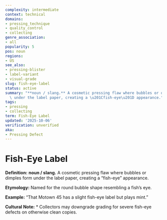 ```yaml
---
complexity: intermediate
context: technical
domains:
- pressing_technique
- quality_control
- collecting
genre_association:
- all
popularity: 5
pos: noun
regions:
- US
see_also:
- pressing-blister
- label-variant
- visual-grade
slug: fish-eye-label
status: active
summary: "**noun / slang.** A cosmetic pressing flaw where bubbles or dimples form\
  \ under the label paper, creating a \u201Cfish-eye\u201D appearance."
tags:
- pressing
- collecting
term: Fish-Eye Label
updated: '2025-10-06'
verification: unverified
aka:
- Pressing Defect
---
```


# Fish-Eye Label

**Definition:** **noun / slang.** A cosmetic pressing flaw where bubbles or dimples form under the label paper, creating a “fish-eye” appearance.

**Etymology:** Named for the round bubble shape resembling a fish’s eye.

**Example:** “That Motown 45 has a slight fish-eye label but plays mint.”

**Cultural Note:** * Collectors may downgrade grading for severe fish-eye defects on otherwise clean copies.

